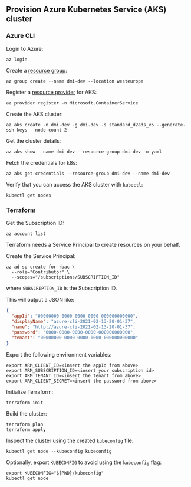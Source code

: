 ## Provision Azure Kubernetes Service (AKS) cluster

### Azure CLI

Login to Azure:
````
az login
````

Create a [resource group](https://docs.microsoft.com/en-us/azure/azure-resource-manager/management/manage-resource-groups-cli#what-is-a-resource-group):
````
az group create --name dmi-dev --location westeurope
````

Register a [resource provider](https://docs.microsoft.com/en-us/azure/azure-resource-manager/management/resource-providers-and-types) for AKS:
````
az provider register -n Microsoft.ContainerService
````

Create the AKS cluster:
```` 
az aks create -n dmi-dev -g dmi-dev -s standard_d2ads_v5 --generate-ssh-keys --node-count 2  
````

Get the cluster details:
````
az aks show --name dmi-dev --resource-group dmi-dev -o yaml
````

Fetch the credentials for k8s:
````
az aks get-credentials --resource-group dmi-dev --name dmi-dev
````

Verify that you can access the AKS cluster with `kubectl`:
````
kubectl get nodes
````

### Terraform

Get the Subscription ID:
````
az account list
````

Terraform needs a Service Principal to create resources on your behalf. 

Create the Service Principal:
````
az ad sp create-for-rbac \
  --role="Contributor" \
  --scopes="/subscriptions/SUBSCRIPTION_ID"
````
where `SUBSCRIPTION_ID` is the Subscription ID.

This will output a JSON like:
````json
{
  "appId": "00000000-0000-0000-0000-000000000000",
  "displayName": "azure-cli-2021-02-13-20-01-37",
  "name": "http://azure-cli-2021-02-13-20-01-37",
  "password": "0000-0000-0000-0000-000000000000",
  "tenant": "00000000-0000-0000-0000-000000000000"
}
````

Export the following environment variables:
````
export ARM_CLIENT_ID=<insert the appId from above>
export ARM_SUBSCRIPTION_ID=<insert your subscription id>
export ARM_TENANT_ID=<insert the tenant from above>
export ARM_CLIENT_SECRET=<insert the password from above>
````

Initialize Terraform:
````
terraform init
````

Build the cluster:
````
terraform plan
terraform apply
````

Inspect the cluster using the created `kubeconfig` file:
````
kubectl get node --kubeconfig kubeconfig
````

Optionally, export `KUBECONFIG` to avoid using the `kubeconfig` flag:
````
export KUBECONFIG="${PWD}/kubeconfig"
kubectl get node
````
